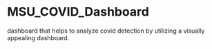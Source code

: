 # MSU_COVID_Dashboard
dashboard that helps to analyze covid detection by utilizing a visually appealing dashboard.
